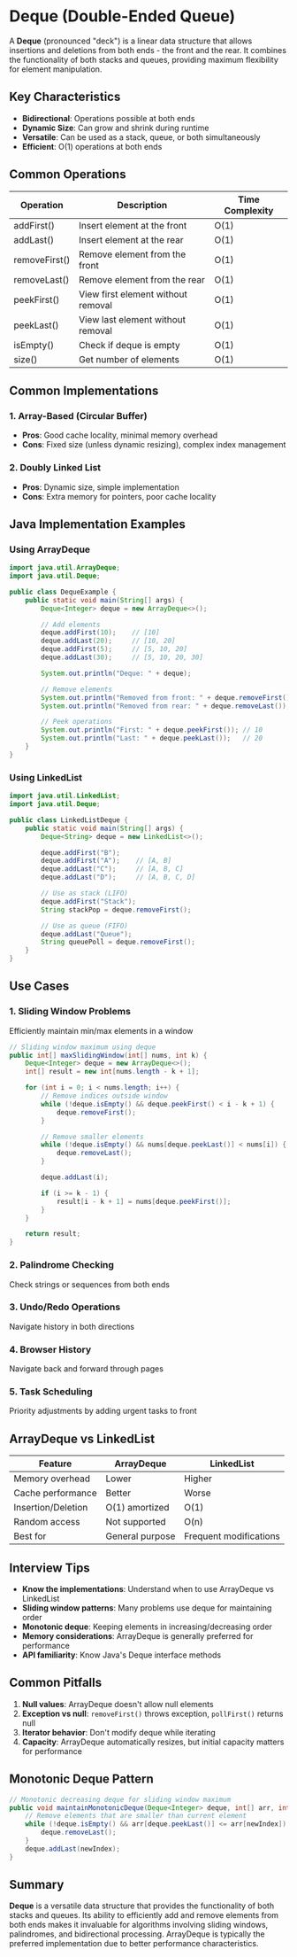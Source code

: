 # Deque (Double-Ended Queue)

A **Deque** (pronounced "deck") is a linear data structure that allows insertions and deletions from both ends - the front and the rear. It combines the functionality of both stacks and queues, providing maximum flexibility for element manipulation.

## Key Characteristics

- **Bidirectional**: Operations possible at both ends
- **Dynamic Size**: Can grow and shrink during runtime
- **Versatile**: Can be used as a stack, queue, or both simultaneously
- **Efficient**: O(1) operations at both ends

## Common Operations

| Operation     | Description                        | Time Complexity |
| ------------- | ---------------------------------- | --------------- |
| addFirst()    | Insert element at the front        | O(1)            |
| addLast()     | Insert element at the rear         | O(1)            |
| removeFirst() | Remove element from the front      | O(1)            |
| removeLast()  | Remove element from the rear       | O(1)            |
| peekFirst()   | View first element without removal | O(1)            |
| peekLast()    | View last element without removal  | O(1)            |
| isEmpty()     | Check if deque is empty            | O(1)            |
| size()        | Get number of elements             | O(1)            |

## Common Implementations

### 1. Array-Based (Circular Buffer)

- **Pros**: Good cache locality, minimal memory overhead
- **Cons**: Fixed size (unless dynamic resizing), complex index management

### 2. Doubly Linked List

- **Pros**: Dynamic size, simple implementation
- **Cons**: Extra memory for pointers, poor cache locality

## Java Implementation Examples

### Using ArrayDeque

```java showLineNumbers
import java.util.ArrayDeque;
import java.util.Deque;

public class DequeExample {
    public static void main(String[] args) {
        Deque<Integer> deque = new ArrayDeque<>();

        // Add elements
        deque.addFirst(10);    // [10]
        deque.addLast(20);     // [10, 20]
        deque.addFirst(5);     // [5, 10, 20]
        deque.addLast(30);     // [5, 10, 20, 30]

        System.out.println("Deque: " + deque);

        // Remove elements
        System.out.println("Removed from front: " + deque.removeFirst()); // 5
        System.out.println("Removed from rear: " + deque.removeLast());   // 30

        // Peek operations
        System.out.println("First: " + deque.peekFirst()); // 10
        System.out.println("Last: " + deque.peekLast());   // 20
    }
}
```

### Using LinkedList

```java showLineNumbers
import java.util.LinkedList;
import java.util.Deque;

public class LinkedListDeque {
    public static void main(String[] args) {
        Deque<String> deque = new LinkedList<>();

        deque.addFirst("B");
        deque.addFirst("A");    // [A, B]
        deque.addLast("C");     // [A, B, C]
        deque.addLast("D");     // [A, B, C, D]

        // Use as stack (LIFO)
        deque.addFirst("Stack");
        String stackPop = deque.removeFirst();

        // Use as queue (FIFO)
        deque.addLast("Queue");
        String queuePoll = deque.removeFirst();
    }
}
```

## Use Cases

### 1. **Sliding Window Problems**

Efficiently maintain min/max elements in a window

```java
// Sliding window maximum using deque
public int[] maxSlidingWindow(int[] nums, int k) {
    Deque<Integer> deque = new ArrayDeque<>();
    int[] result = new int[nums.length - k + 1];

    for (int i = 0; i < nums.length; i++) {
        // Remove indices outside window
        while (!deque.isEmpty() && deque.peekFirst() < i - k + 1) {
            deque.removeFirst();
        }

        // Remove smaller elements
        while (!deque.isEmpty() && nums[deque.peekLast()] < nums[i]) {
            deque.removeLast();
        }

        deque.addLast(i);

        if (i >= k - 1) {
            result[i - k + 1] = nums[deque.peekFirst()];
        }
    }

    return result;
}
```

### 2. **Palindrome Checking**

Check strings or sequences from both ends

### 3. **Undo/Redo Operations**

Navigate history in both directions

### 4. **Browser History**

Navigate back and forward through pages

### 5. **Task Scheduling**

Priority adjustments by adding urgent tasks to front

## ArrayDeque vs LinkedList

| Feature            | ArrayDeque      | LinkedList             |
| ------------------ | --------------- | ---------------------- |
| Memory overhead    | Lower           | Higher                 |
| Cache performance  | Better          | Worse                  |
| Insertion/Deletion | O(1) amortized  | O(1)                   |
| Random access      | Not supported   | O(n)                   |
| Best for           | General purpose | Frequent modifications |

## Interview Tips

- **Know the implementations**: Understand when to use ArrayDeque vs LinkedList
- **Sliding window patterns**: Many problems use deque for maintaining order
- **Monotonic deque**: Keeping elements in increasing/decreasing order
- **Memory considerations**: ArrayDeque is generally preferred for performance
- **API familiarity**: Know Java's Deque interface methods

## Common Pitfalls

1. **Null values**: ArrayDeque doesn't allow null elements
2. **Exception vs null**: `removeFirst()` throws exception, `pollFirst()` returns null
3. **Iterator behavior**: Don't modify deque while iterating
4. **Capacity**: ArrayDeque automatically resizes, but initial capacity matters for performance

## Monotonic Deque Pattern

```java
// Monotonic decreasing deque for sliding window maximum
public void maintainMonotonicDeque(Deque<Integer> deque, int[] arr, int newIndex) {
    // Remove elements that are smaller than current element
    while (!deque.isEmpty() && arr[deque.peekLast()] <= arr[newIndex]) {
        deque.removeLast();
    }
    deque.addLast(newIndex);
}
```

## Summary

**Deque** is a versatile data structure that provides the functionality of both stacks and queues. Its ability to efficiently add and remove elements from both ends makes it invaluable for algorithms involving sliding windows, palindromes, and bidirectional processing. ArrayDeque is typically the preferred implementation due to better performance characteristics.
